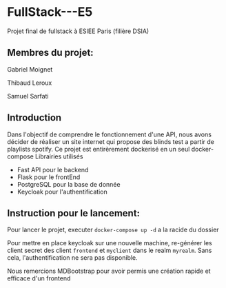 # FullStack---E5
Projet final de fullstack à ESIEE Paris (filière DSIA)

## Membres du projet:

Gabriel Moignet

Thibaud Leroux

Samuel Sarfati

## Introduction 
Dans l'objectif de comprendre le fonctionnement d'une API, nous avons décider de réaliser un site internet qui propose des blinds test a partir de playlists spotify. Ce projet est entirèrement dockerisé en un seul docker-compose
Librairies utilisés

- Fast API pour le backend
- Flask pour le frontEnd
- PostgreSQL pour la base de donnée
- Keycloak pour l'authentification



## Instruction pour le lancement:

Pour lancer le projet, executer `docker-compose up -d` a la racide du dossier

Pour mettre en place keycloak sur une nouvelle machine, re-générer les client secret des client `frontend` et `myclient` dans le realm `myrealm`. Sans cela, l'authentification ne sera pas disponible.


Nous remercions MDBootstrap pour avoir permis une création rapide et efficace d'un frontend
